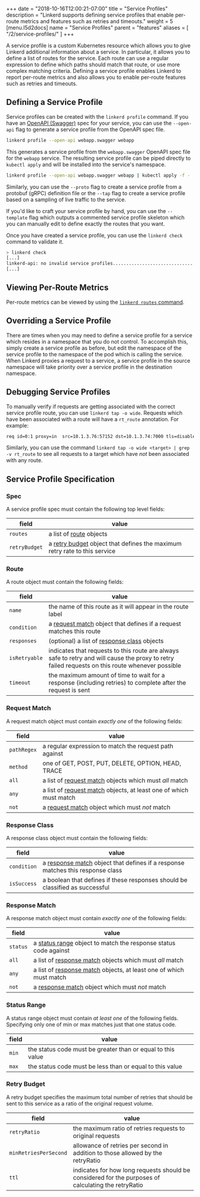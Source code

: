 +++
date = "2018-10-16T12:00:21-07:00"
title = "Service Profiles"
description = "Linkerd supports defining service profiles that enable per-route metrics and features such as retries and timeouts."
weight = 5
[menu.l5d2docs]
  name = "Service Profiles"
  parent = "features"
aliases = [
  "/2/service-profiles/"
]
+++

A service profile is a custom Kubernetes resource which allows you to give
Linkerd additional information about a service. In particular, it allows you to
define a list of routes for the service. Each route can use a regular expression
to define which paths should match that route, or use more complex matching
criteria. Defining a service profile enables Linkerd to report per-route metrics
and also allows you to enable per-route features such as retries and timeouts.

## Defining a Service Profile

Service profiles can be created with the `linkerd profile` command.  If you
have an [OpenAPI (Swagger)](https://swagger.io/docs/specification/about/) spec
for your service, you can use the `--open-api` flag to generate a service
profile from the OpenAPI spec file.

```bash
linkerd profile --open-api webapp.swagger webapp
```

This generates a service profile from the `webapp.swagger` OpenAPI spec file
for the `webapp` service.  The resulting service profile can be piped directly
to `kubectl apply` and will be installed into the service's namespace.

```bash
linkerd profile --open-api webapp.swagger webapp | kubectl apply -f -
```

Similarly, you can use the `--proto` flag to create a service profile from a
protobuf (gRPC) definition file or the `--tap` flag to create a service profile
based on a sampling of live traffic to the service.

If you'd like to craft your service profile by hand, you can use the
`--template` flag which outputs a commented service profile skeleton which you
can manually edit to define exactly the routes that you want.

Once you have created a service profile, you can use the `linkerd check`
command to validate it.

```bash
> linkerd check
[...]
linkerd-api: no invalid service profiles...................................[ok]
[...]
```

## Viewing Per-Route Metrics

Per-route metrics can be viewed by using the
[`linkerd routes` command](/2/reference/cli/routes/).

## Overriding a Service Profile

There are times when you may need to define a service profile for a service
which resides in a namespace that you do not control.  To accomplish this,
simply create a service profile as before, but edit the namespace of the
service profile to the namespace of the pod which is calling the service.  When
Linkerd proxies a request to a service, a service profile in the source
namespace will take priority over a service profile in the destination
namespace.

## Debugging Service Profiles

To manually verify if requests are getting associated with the correct service
profile route, you can use `linkerd tap -o wide`.  Requests which have been
associated with a route will have a `rt_route` annotation.  For example:

```bash
req id=0:1 proxy=in  src=10.1.3.76:57152 dst=10.1.3.74:7000 tls=disabled :method=POST :authority=webapp.default:7000 :path=/books/2878/edit src_res=deploy/traffic src_ns=foobar dst_res=deploy/webapp dst_ns=default rt_route=POST /books/{id}/edit
```

Similarly, you can use the command `linkerd tap -o wide <target> | grep -v rt_route`
to see all requests to a target which have *not* been associated with any route.

## Service Profile Specification

### Spec

A service profile spec must contain the following top level fields:

| field| value |
|------|-------|
| `routes`| a list of [route](#route) objects |
| `retryBudget`| a [retry budget](#retry-budget) object that defines the maximum retry rate to this service |

### Route

A route object must contain the following fields:

| field | value |
|-------|-------|
| `name` | the name of this route as it will appear in the route label |
| `condition` | a [request match](#request-match) object that defines if a request matches this route |
| `responses` | (optional) a list of [response class](#response-class) objects |
| `isRetryable` | indicates that requests to this route are always safe to retry and will cause the proxy to retry failed requests on this route whenever possible |
| `timeout` | the maximum amount of time to wait for a response (including retries) to complete after the request is sent |

### Request Match

A request match object must contain _exactly one_ of the following fields:

| field | value |
|-------|-------|
| `pathRegex` | a regular expression to match the request path against |
| `method` | one of GET, POST, PUT, DELETE, OPTION, HEAD, TRACE |
| `all` | a list of [request match](#request-match) objects which must _all_ match |
| `any` | a list of [request match](#request-match) objects, at least one of which must match |
| `not` | a [request match](#request-match) object which must _not_ match |

### Response Class

A response class object must contain the following fields:

| field | value |
|-------|-------|
| `condition` | a [response match](#response-match) object that defines if a response matches this response class |
| `isSuccess` | a boolean that defines if these responses should be classified as successful |

### Response Match

A response match object must contain _exactly one_ of the following fields:

| field | value |
|-------|-------|
| `status` | a [status range](#status-range) object to match the response status code against |
| `all` | a list of [response match](#response-match) objects which must _all_ match |
| `any` | a list of [response match](#response-match) objects, at least one of which must match |
| `not` | a [response match](#response-match) object which must _not_ match |

### Status Range

A status range object must contain _at least one_ of the following fields.
Specifying only one of min or max matches just that one status code.

| field | value |
|-------|-------|
| `min` | the status code must be greater than or equal to this value |
| `max` | the status code must be less than or equal to this value |

### Retry Budget

A retry budget specifies the maximum total number of retries that should be sent
to this service as a ratio of the original request volume.

| field | value |
|-------|-------|
| `retryRatio` | the maximum ratio of retries requests to original requests |
| `minRetriesPerSecond` | allowance of retries per second in addition to those allowed by the retryRatio |
| `ttl` | indicates for how long requests should be considered for the purposes of calculating the retryRatio |
